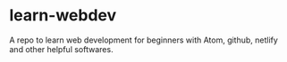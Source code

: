 # learn-webdev
A repo to learn web development for beginners with Atom, github, netlify and other helpful softwares.
